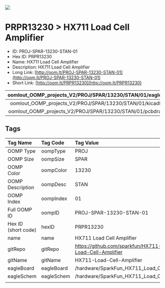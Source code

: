 


  
![][im]
# PRPR13230 > HX711 Load Cell Amplifier

- ID: PROJ-SPAR-13230-STAN-01
- Hex ID: PRPR13230
- Name: HX711 Load Cell Amplifier
- Description: HX711 Load Cell Amplifier
- Long Link: [http://oom.lt/PROJ-SPAR-13230-STAN-01](http://oom.lt/PROJ-SPAR-13230-STAN-01)
- Short Link: [http://oom.lt/PRPR13230](http://oom.lt/PRPR13230)
  

|oomlout_OOMP_projects_V2/PROJ/SPAR/13230/STAN/01/eagleImage.png|oomlout_OOMP_projects_V2/PROJ/SPAR/13230/STAN/01/eagleSchemImage.png|oomlout_OOMP_projects_V2/PROJ/SPAR/13230/STAN/01/kicadPcb3dFront.png|oomlout_OOMP_projects_V2/PROJ/SPAR/13230/STAN/01/kicadPcb3dBack.png|
| :---: | :---: | :---: | :---: |
|oomlout_OOMP_projects_V2/PROJ/SPAR/13230/STAN/01/kicadPcb3d.png|oomlout_OOMP_projects_V2/PROJ/SPAR/13230/STAN/01/bomBack.png|oomlout_OOMP_projects_V2/PROJ/SPAR/13230/STAN/01/bomFront.png|oomlout_OOMP_projects_V2/PROJ/SPAR/13230/STAN/01/pcbdraw.svg|
|oomlout_OOMP_projects_V2/PROJ/SPAR/13230/STAN/01/pcbdrawBack.svg||||

## Tags
  

|Tag Name|Tag Code|Tag Value|
| :--- | :--- | :--- |
|OOMP Type|oompType|PROJ|
|OOMP Size|oompSize|SPAR|
|OOMP Color|oompColor|13230|
|OOMP Description|oompDesc|STAN|
|OOMP Index|oompIndex|01|
|Full OOMP ID|oompID|PROJ-SPAR-13230-STAN-01|
|Hex ID (short code)|hexID|PRPR13230|
|name|name|HX711 Load Cell Amplifier|
|gitRepo|gitRepo|https://github.com/sparkfun/HX711-Load-Cell-Amplifier|
|gitName|gitName|HX711-Load-Cell-Amplifier|
|eagleBoard|eagleBoard|/hardware/SparkFun_HX711_Load_Cell.brd|
|eagleSchem|eagleSchem|/hardware/SparkFun_HX711_Load_Cell.sch|
||||



[im]: PROJ/SPAR/13230/STAN/01/kicadPcb3d_450.png
